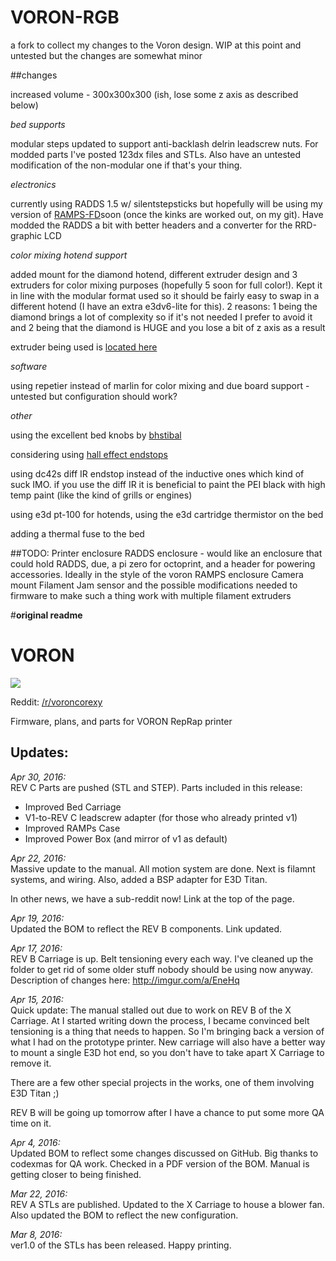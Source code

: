 # VORON-RGB

a fork to collect my changes to the Voron design. WIP at this point and untested but the changes are somewhat minor

##changes

increased volume - 300x300x300 (ish, lose some z axis as described below)

_bed supports_

modular steps updated to support anti-backlash delrin leadscrew nuts. For modded parts I've posted 123dx files and STLs. Also have an untested modification of the non-modular one if that's your thing.

_electronics_

currently using RADDS 1.5 w/ silentstepsticks but hopefully will be using my version of [RAMPS-FD](https://github.com/quixotic120/bobc_hardware/tree/master/RAMPS-FD)soon (once the kinks are worked out, on my git). Have modded the RADDS a bit with better headers and a converter for the RRD-graphic LCD

_color mixing hotend support_

added mount for the diamond hotend, different extruder design and 3 extruders for color mixing purposes (hopefully 5 soon for full color!). Kept it in line with the modular format used so it should be fairly easy to swap in a different hotend (I have an extra e3dv6-lite for this). 2 reasons: 1 being the diamond brings a lot of complexity so if it's not needed I prefer to avoid it and 2 being that the diamond is HUGE and you lose a bit of z axis as a result

extruder being used is [located here](https://github.com/quixotic120/printer-mods/tree/master/bowden)

_software_

using repetier instead of marlin for color mixing and due board support - untested but configuration should work?

_other_

using the excellent bed knobs by [bhstibal](http://www.thingiverse.com/thing:1645108)

considering using [hall effect endstops](https://github.com/quixotic120/hall-o)

using dc42s diff IR endstop instead of the inductive ones which kind of suck IMO. if you use the diff IR it is beneficial to paint the PEI black with high temp paint (like the kind of grills or engines)

using e3d pt-100 for hotends, using the e3d cartridge thermistor on the bed

adding a thermal fuse to the bed

##TODO:
Printer enclosure
RADDS enclosure - would like an enclosure that could hold RADDS, due, a pi zero for octoprint, and a header for powering accessories. Ideally in the style of the voron RAMPS enclosure
Camera mount
Filament Jam sensor and the possible modifications needed to firmware to make such a thing work with multiple filament extruders

#__original readme__

# VORON  
![](https://raw.githubusercontent.com/mzbotreprap/VORON/master/Resources/img/voron_assembly.png)

Reddit: [/r/voroncorexy](https://www.reddit.com/r/voroncorexy/)

Firmware, plans, and parts for VORON RepRap printer

## Updates:  

_Apr 30, 2016:_  
REV C Parts are pushed (STL and STEP). Parts included in this release:  
- Improved Bed Carriage  
- V1-to-REV C leadscrew adapter (for those who already printed v1)  
- Improved RAMPs Case  
- Improved Power Box (and mirror of v1 as default)  

_Apr 22, 2016:_  
Massive update to the manual. All motion system are done. Next is filamnt systems, and wiring. 
Also, added a BSP adapter for E3D Titan.

In other news, we have a sub-reddit now! Link at the top of the page.

_Apr 19, 2016:_  
Updated the BOM to reflect the REV B components. Link updated.

_Apr 17, 2016:_  
REV B Carriage is up. Belt tensioning every each way. I've cleaned up the folder to get rid of some older stuff nobody should be using now anyway.  
Description of changes here: http://imgur.com/a/EneHq

_Apr 15, 2016:_  
Quick update: The manual stalled out due to work on REV B of the X Carriage. At I started writing down the process, I became convinced belt tensioning is a thing that needs to happen. So I'm bringing back a version of what I had on the prototype printer. New carriage will also have a better way to mount a single E3D hot end, so you don't have to take apart X Carriage to remove it.

There are a few other special projects in the works, one of them involving E3D Titan ;)  

REV B will be going up tomorrow after I have a chance to put some more QA time on it.  

_Apr  4, 2016:_  
Updated BOM to reflect some changes discussed on GitHub. Big thanks to codexmas for QA work. Checked in a PDF version of the BOM. Manual is getting closer to being finished.

_Mar 22, 2016:_  
REV A STLs are published. Updated to the X Carriage to house a blower fan. Also updated the BOM to reflect the new configuration.

_Mar 8, 2016:_  
ver1.0 of the STLs has been released. Happy printing.
